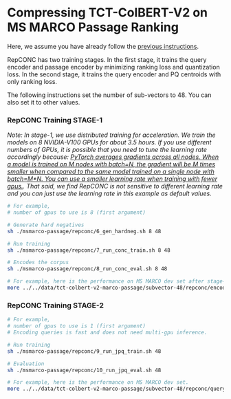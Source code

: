 # Compressing TCT-ColBERT-V2 on MS MARCO Passage Ranking

Here, we assume you have already follow the [previous instructions](..). 

RepCONC has two training stages. In the first stage, it trains the query encoder and passage encoder by minimizing ranking loss and quantization loss. In the second stage, it trains the query encoder and PQ centroids with only ranking loss. 

The following instructions set the number of sub-vectors to $48$. You can also set it to other values.

### RepCONC Training STAGE-1

*Note: In stage-1, we use distributed training for acceleration. We train the models on 8 NVIDIA-V100 GPUs for about 3.5 hours. If you use different numbers of GPUs, it is possible that you need to tune the learning rate accordingly because: [PyTorch averages gradients across all nodes. When a model is trained on M nodes with batch=N, the gradient will be M times smaller when compared to the same model trained on a single node with batch=M*N. You can use a smaller learning rate when training with fewer gpus.](https://pytorch.org/docs/master/generated/torch.nn.parallel.DistributedDataParallel.html#torch.nn.parallel.DistributedDataParallel). That said, we find RepCONC is not sensitive to different learning rate and you can just use the learning rate in this example as default values.*

```bash
# For example, 
# number of gpus to use is 8 (first argument)

# Generate hard negatives
sh ./msmarco-passage/repconc/6_gen_hardneg.sh 8 48

# Run training
sh ./msmarco-passage/repconc/7_run_conc_train.sh 8 48

# Encodes the corpus
sh ./msmarco-passage/repconc/8_run_conc_eval.sh 8 48

# For example, here is the performance on MS MARCO dev set after stage-1 training.
more ../../data/tct-colbert-v2-marco-passage/subvector-48/repconc/encoder_output/dev/metric.json 
```


### RepCONC Training STAGE-2

```bash
# For example, 
# number of gpus to use is 1 (first argument)
# Encoding queries is fast and does not need multi-gpu inference.

# Run training
sh ./msmarco-passage/repconc/9_run_jpq_train.sh 48

# Evaluation
sh ./msmarco-passage/repconc/10_run_jpq_eval.sh 48

# For example, here is the performance on MS MARCO dev set.
more ../../data/tct-colbert-v2-marco-passage/subvector-48/repconc/query_encoder_results/dev/metric.json 
```